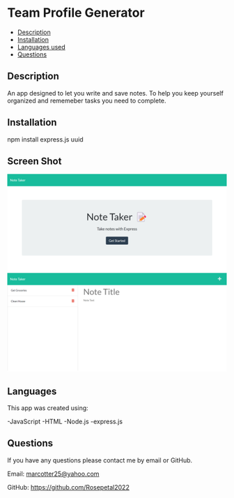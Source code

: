 # Team Profile Generator

  * [Description](#description)
  * [Installation](#installation)
  * [Languages used](#languages)
  * [Questions](#email)
  
  
  ## Description 

 An app designed to let you write and save notes. To help you keep yourself organized and rememeber tasks you need to complete. 

  ## Installation

  npm install
  express.js
  uuid
  
  ## Screen Shot

  ![This is an image](./img/Note_Taker_Opening.png)
  ![This is an image](./img/Note_Taker_Page.png)

  ## Languages

  This app was created using:
  
  -JavaScript
  -HTML
  -Node.js
  -express.js
  

  ## Questions

  If you have any questions please contact me by email or GitHub.

  Email: marcotter25@yahoo.com

  GitHub: https://github.com/Rosepetal2022

